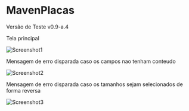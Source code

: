 # MavenPlacas

Versão de Teste v0.9-a.4

Tela principal

![Screenshot1](https://user-images.githubusercontent.com/75550536/113231673-2800cc00-9272-11eb-968e-67926c5c701b.png)

Mensagem de erro disparada caso os campos nao tenham conteudo

![Screenshot2](https://user-images.githubusercontent.com/75550536/113231674-2931f900-9272-11eb-8066-2ae9a081619f.png)

Mensagem de erro disparada caso os tamanhos sejam selecionados de forma reversa

![Screenshot3](https://user-images.githubusercontent.com/75550536/113231675-29ca8f80-9272-11eb-8b31-763ab14af138.png)
